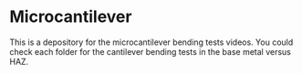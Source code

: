 # Microcantilever

This is a depository for the microcantilever bending tests videos.
You could check each folder for the cantilever bending tests in the base metal versus HAZ. 
